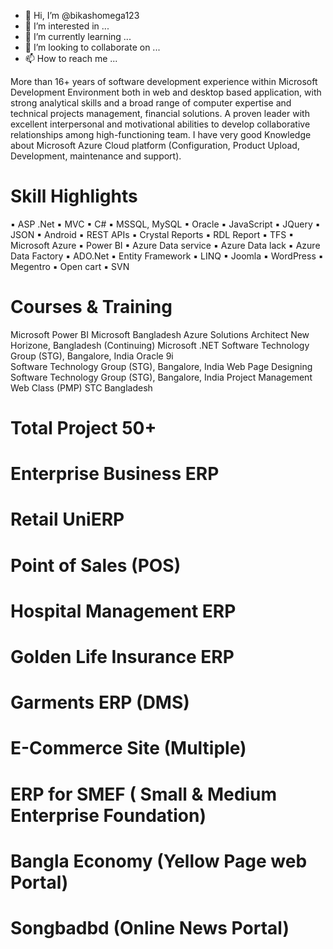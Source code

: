 - 👋 Hi, I’m @bikashomega123
- 👀 I’m interested in ...
- 🌱 I’m currently learning ...
- 💞️ I’m looking to collaborate on ...
- 📫 How to reach me ...

<!---
bikashomega123/bikashomega123 is a ✨ special ✨ repository because its `README.md` (this file) appears on your GitHub profile.
You can click the Preview link to take a look at your changes.
--->
More than 16+ years of software development experience within Microsoft Development Environment both in web and desktop based application, with strong analytical skills and a broad range of computer expertise and technical projects management, financial solutions. A proven leader with excellent interpersonal and motivational abilities to develop collaborative relationships among high-functioning team. I have very good Knowledge about Microsoft Azure Cloud platform (Configuration, Product Upload, Development, maintenance and support).

Skill Highlights
================
▪	ASP .Net
▪	MVC
▪	C#
▪	MSSQL, MySQL
▪	Oracle
▪	JavaScript
▪	JQuery 
▪	JSON
▪	Android
▪	REST APIs
▪	Crystal Reports
▪	RDL Report
▪	TFS	▪	Microsoft Azure
▪	Power BI
▪	Azure Data service
▪	Azure Data lack
▪	Azure Data Factory
▪	ADO.Net
▪	Entity Framework
▪	LINQ 
▪	Joomla 
▪	WordPress
▪	Megentro
▪	Open cart
▪	SVN 

Courses & Training 
=================== 
Microsoft Power BI 
Microsoft Bangladesh
Azure Solutions Architect 
New Horizone, Bangladesh (Continuing)
Microsoft .NET 
Software Technology Group (STG), Bangalore, India 
Oracle 9i  
Software Technology Group (STG), Bangalore, India 
Web Page Designing
Software Technology Group (STG), Bangalore, India 
Project Management Web Class (PMP) 
STC Bangladesh

Total Project 50+
================= 
# Enterprise Business ERP
# Retail UniERP
# Point of Sales (POS)
# Hospital Management ERP
# Golden Life Insurance ERP
# Garments ERP (DMS)
# E-Commerce Site (Multiple)
# ERP for SMEF ( Small & Medium Enterprise Foundation)
# Bangla Economy (Yellow Page web Portal)
# Songbadbd (Online News Portal)
